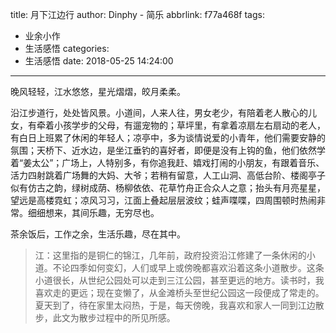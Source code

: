 title: 月下江边行
author: Dinphy - 简乐
abbrlink: f77a468f
tags:
  - 业余小作
  - 生活感悟
categories:
  - 生活感悟
date: 2018-05-25 14:24:00
---
晚风轻轻，江水悠悠，星光熠熠，皎月柔柔。

沿江步道行，处处皆风景。小道间，人来人往，男女老少，有陪着老人散心的儿女，有牵着小孩学步的父母，有遛宠物的；草坪里，有拿着凉扇左右扇动的老人，有白日上班累了休闲的年轻人；凉亭中，多为谈情说爱的小青年，他们需要安静的氛围；天桥下、近水边，是坐江垂钓的喜好者，即便是没有上钩的鱼，他们依然学着“姜太公”；广场上，人特别多，有你追我赶、嬉戏打闹的小朋友，有跟着音乐、活力四射跳着广场舞的大妈、大爷；若稍有留意，人工山洞、高低台阶、楼阁亭子似有仿古之韵，绿树成荫、杨柳依依、花草竹舟正合众人之意；抬头有月亮星星，望远是高楼霓虹；凉风习习，江面上叠起层层波纹；<!--more-->蛙声喋喋，四周围顿时热闹非常。细细想来，其间乐趣，无穷尽也。

茶余饭后，工作之余，生活乐趣，尽在其中。

> 江：这里指的是铜仁的锦江，几年前，政府投资沿江修建了一条休闲的小道。不论四季如何变幻，人们或早上或傍晚都喜欢沿着这条小道散步。这条小道很长，从世纪公园处可以走到三江公园，甚至更远的地方。读书时，我喜欢走的更远；现在变懒了，从金滩桥头至世纪公园这一段便成了常走的。夏天到了，待在家里太闷热，于是，每天傍晚，我喜欢和家人一同到江边散步，此文为散步过程中的所见所感。